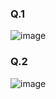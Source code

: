 ### Q.1
![image](https://user-images.githubusercontent.com/66676402/109489736-1f697a00-7aa9-11eb-81eb-5b71cd28ce4f.png)
### Q.2
![image](https://user-images.githubusercontent.com/66676402/109489981-6ce5e700-7aa9-11eb-8daa-e34ccfffe458.png)
